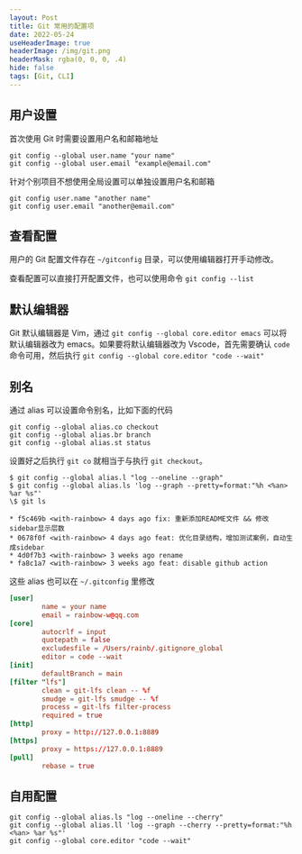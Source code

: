 ```yaml
---
layout: Post
title: Git 常用的配置项
date: 2022-05-24
useHeaderImage: true
headerImage: /img/git.png
headerMask: rgba(0, 0, 0, .4)
hide: false
tags: [Git, CLI]
---
```


## 用户设置

首次使用 Git 时需要设置用户名和邮箱地址

```shell
git config --global user.name "your name"
git config --global user.email "example@email.com"
```

针对个别项目不想使用全局设置可以单独设置用户名和邮箱

```shell
git config user.name "another name"
git config user.email "another@email.com"
```

## 查看配置

用户的 Git 配置文件存在 `~/gitconfig` 目录，可以使用编辑器打开手动修改。

查看配置可以直接打开配置文件，也可以使用命令 `git config --list`

## 默认编辑器

Git 默认编辑器是 Vim，通过 `git config --global core.editor emacs` 可以将默认编辑器改为 emacs。如果要将默认编辑器改为 Vscode，首先需要确认 `code` 命令可用，然后执行 `git config --global core.editor "code --wait"`

## 别名

通过 alias 可以设置命令别名，比如下面的代码

```shell
git config --global alias.co checkout
git config --global alias.br branch
git config --global alias.st status
```

设置好之后执行 `git co` 就相当于与执行 `git checkout`。

```shell
$ git config --global alias.l "log --oneline --graph"
$ git config --global alias.ls 'log --graph --pretty=format:"%h <%an> %ar %s"'
\$ git ls

* f5c469b <with-rainbow> 4 days ago fix: 重新添加README文件 && 修改sidebar显示层数
* 0678f0f <with-rainbow> 4 days ago feat: 优化目录结构，增加测试案例，自动生成sidebar
* 4d0f7b3 <with-rainbow> 3 weeks ago rename
* fa8c1a7 <with-rainbow> 3 weeks ago feat: disable github action
```

这些 alias 也可以在 `~/.gitconfig` 里修改

```toml
[user]
        name = your name
        email = rainbow-w@qq.com
[core]
        autocrlf = input
        quotepath = false
        excludesfile = /Users/rainb/.gitignore_global
        editor = code --wait
[init]
        defaultBranch = main
[filter "lfs"]
        clean = git-lfs clean -- %f
        smudge = git-lfs smudge -- %f
        process = git-lfs filter-process
        required = true
[http]
        proxy = http://127.0.0.1:8889
[https]
        proxy = https://127.0.0.1:8889
[pull]
        rebase = true
```

<!-- ## rebase

多⼈协作开发项⽬，在上传代码时通常会先拉⼀下远程代码，使本地与远程同步更新，但是如果远程此时与⾃⼰代码存在冲突，在解决冲突后提交有时会出现`Merge branch 'master' of …`这条信息。这是因为 pull 其本质是 `fetch + Merge` 的结合。通常会分为以下两种情况：

1. 远程分⽀超前于本地分⽀，并且本地没有 commit 操作

   此时 pull 会采⽤’fast-forward’模式，该模式不会产⽣合并节点，也即不产⽣`Merge branch 'master' of …`信息。

2. 如果本地有 commit 提交，此时若存在冲突。

   - pull 拉取代码时远程和本地会出现分叉，会进⾏分⽀合并，就会产⽣`Merge branch 'master' of …`信息。解决⽅法使⽤ `git pull --rebase` 命令。
   - 如果没有冲突,则会直接合并，如果存在冲突，⼿动解决冲突即可，不会再产⽣那条多余的信息。
   - 如果你不想每次都 rebase，可以在 git bash ⾥执⾏ git config --global pull.rebase true 这个配置就是告诉 git 在每次 pull 前先进⾏ rebase 操作 -->

## 自用配置

```shell
git config --global alias.ls "log --oneline --cherry"
git config --global alias.ll 'log --graph --cherry --pretty=format:"%h <%an> %ar %s"'
git config --global core.editor "code --wait"
```
